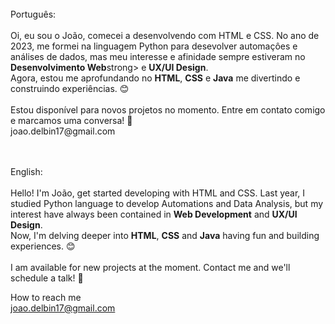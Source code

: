 <br>
Português:
<br>
<br>
 Oi, eu sou o João, comecei a desenvolvendo com HTML e CSS. No ano de 2023, me formei na linguagem Python para desevolver automaçôes e análises de dados, mas meu interesse e afinidade sempre estiveram no <strong>Desenvolvimento Web</strong>strong> e <strong>UX/UI Design</strong>. <br> Agora, estou me aprofundando no <strong>HTML</strong>, <strong>CSS</strong> e <strong>Java</strong> me divertindo e construindo experiências. 😊
 <br>
 <br>
 Estou disponível para novos
        projetos no momento. Entre
        em contato comigo e marcamos
        uma conversa! 👋 <br>
joao.delbin17@gmail.com
 <br> 
 <br><br>
 
 English:
 <br>
<br>
Hello! I'm João, get started developing with HTML and CSS. Last year, I studied Python language to develop Automations and Data Analysis, but my interest have always been contained in <strong> Web Development</strong> and <strong>UX/UI Design</strong>. <br> Now, I'm delving deeper into <strong>HTML</strong>, <strong>CSS</strong> and <strong>Java</strong> having fun and building experiences. 😊
<br><br>
I am available for new
        projects at the moment. 
        Contact me and we'll schedule a talk! 👋 <br>

How to reach me <br>
joao.delbin17@gmail.com

<!---
JoaoDelbin/JoaoDelbin is a ✨ special ✨ repository because its `README.md` (this file) appears on your GitHub profile.
You can click the Preview link to take a look at your changes.
--->
